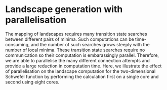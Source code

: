 # Landscape generation with parallelisation

The mapping of landscapes requires many transition state searches between different pairs of minima. Such computations can be time-consuming, and the number of such searches grows steeply with the number of local minima. These transition state searches require no communication so their computation is embarassingly parallel. Therefore, we are able to parallelise the many different connection attempts and provide a large reduction in computation time. Here, we illustrate the effect of parallelisation on the landscape computation for the two-dimensional Schwefel function by performing the calculation first on a single core and second using eight cores.
